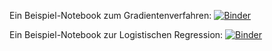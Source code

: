 Ein Beispiel-Notebook zum Gradientenverfahren: [![Binder](https://mybinder.org/badge_logo.svg)](https://mybinder.org/v2/gh/fh-swf-hgi/demo-nb/HEAD?filepath=Demo-AKI-GD.ipynb)

Ein Beispiel-Notebook zur Logistischen Regression: [![Binder](https://mybinder.org/badge_logo.svg)](https://mybinder.org/v2/gh/fh-swf-hgi/demo-nb/HEAD?filepath=Demo-AKI-LogReg.ipynb)
